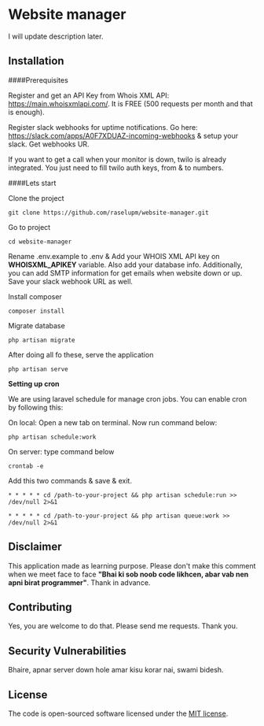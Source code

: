 # Website manager

I will update description later. 

## Installation

####Prerequisites

Register and get an API Key from Whois XML API: https://main.whoisxmlapi.com/. It is FREE (500 requests per month and that is enough).

Register slack webhooks for uptime notifications. Go here: https://slack.com/apps/A0F7XDUAZ-incoming-webhooks & setup your slack. Get webhooks UR.

If you want to get a call when your monitor is down, twilo is already integrated. You just need to fill twilo auth keys, from & to numbers. 


####Lets start

Clone the project 

`git clone https://github.com/raselupm/website-manager.git`

Go to project 

`cd website-manager`

Rename .env.example to .env & Add your WHOIS XML API key on **WHOISXML_APIKEY** variable. Also add your database info. Additionally, you can add SMTP information for get emails when website down or up. Save your slack webhook URL as well.

Install composer

`composer install`

Migrate database

`php artisan migrate`

After doing all fo these, serve the application

`php artisan serve`

**Setting up cron**

We are using laravel schedule for manage cron jobs. You can enable cron by following this:

On local: Open a new tab on terminal. Now run command below: 

`php artisan schedule:work`

On server: type command below

`crontab -e`

Add this two commands & save & exit. 

`* * * * * cd /path-to-your-project && php artisan schedule:run >> /dev/null 2>&1`

`* * * * * cd /path-to-your-project && php artisan queue:work >> /dev/null 2>&1`


## Disclaimer

This application made as learning purpose. Please don't make this comment when we meet face to face **"Bhai ki sob noob code likhcen, abar vab nen apni birat programmer"**. Thank in advance.


## Contributing

Yes, you are welcome to do that. Please send me requests. Thank you. 


## Security Vulnerabilities

Bhaire, apnar server down hole amar kisu korar nai, swami bidesh. 

## License

The code is open-sourced software licensed under the [MIT license](https://opensource.org/licenses/MIT).
